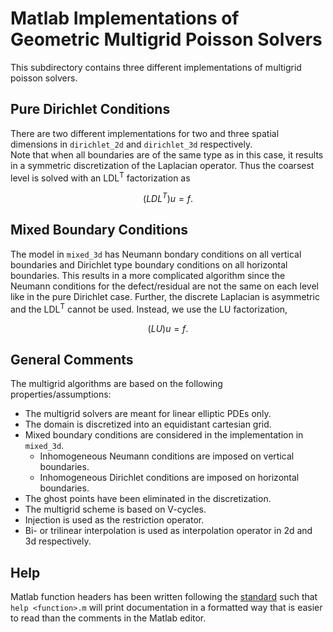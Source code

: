 # Matlab Implementations of Geometric Multigrid Poisson Solvers
This subdirectory contains three different implementations of multigrid poisson solvers.

## Pure Dirichlet Conditions
There are two different implementations for two and three spatial dimensions in `dirichlet_2d` and `dirichlet_3d` respectively. <br>
Note that when all boundaries are of the same type as in this case, it results in a symmetric discretization of the Laplacian operator. Thus the coarsest level is solved with an LDL<sup>T</sup> factorization as
```math
    (LDL^T)u=f.
```

## Mixed Boundary Conditions
The model in `mixed_3d` has Neumann bondary conditions on all vertical boundaries and Dirichlet type boundary conditions on all horizontal boundaries. This results in a more complicated algorithm since the Neumann conditions for the defect/residual are not the same on each level like in the pure Dirichlet case.
Further, the discrete Laplacian is asymmetric and the LDL<sup>T</sup> cannot be used. Instead, we use the LU factorization,
```math
    (LU)u=f.
```

## General Comments
The multigrid algorithms are based on the following properties/assumptions:
- The multigrid solvers are meant for linear elliptic PDEs only.
- The domain is discretized into an equidistant cartesian grid.
- Mixed boundary conditions are considered in the implementation in `mixed_3d`.
    - Inhomogeneous Neumann conditions are imposed on vertical boundaries.
    - Inhomogeneous Dirichlet conditions are imposed on horizontal boundaries.
- The ghost points have been eliminated in the discretization.
- The multigrid scheme is based on V-cycles.
- Injection is used as the restriction operator.
- Bi- or trilinear interpolation is used as interpolation operator in 2d and 3d respectively.

## Help
Matlab function headers has been written following the [standard](https://se.mathworks.com/help/simulink/mdl_gd/maab/na_0025matlabfunctionheader.html) such that `help <function>.m` will print documentation in a formatted way that is easier to read than the comments in the Matlab editor.